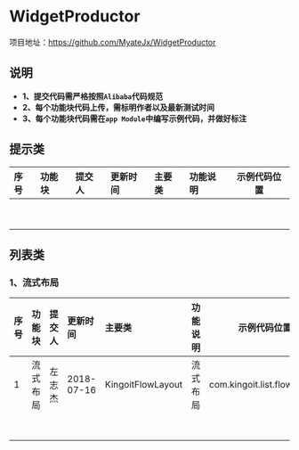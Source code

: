 # WidgetProductor
项目地址：https://github.com/MyateJx/WidgetProductor

## 说明
- **1、提交代码需严格按照`Alibaba`代码规范**
- **2、每个功能块代码上传，需标明作者以及最新测试时间**
- **3、每个功能块代码需在`app Module`中编写示例代码，并做好标注**

## 提示类

| 序号   | 功能块     | 提交人  | 更新时间       | 主要类  | 功能说明         | 示例代码位置       |
| :--- | :------ | :--- | :--------- | :--- | :----------- | ------------ |
|      |         |      |            |      |              |              |
|      |         |      |            |      |              |              |
|      |         |      |            |      |              |              |
|      |         |      |            |      |              |              |
|      |         |      |            |      |              |              |
|      |         |      |            |      |              |              |
|      |         |      |            |      |              |              |
|      |         |      |            |      |              |              |
|      |         |      |            |      |              |              |



## 列表类

### 1、流式布局

|  序号 |  功能块  | 提交人| 更新时间    | 主要类 | 功能说明      | 示例代码位置   |    示例图片    |
| :--- | :------ | :--- | :--------- | :--- | :----------- | ------------ |--------|
|   1  |  流式布局 | 左志杰| 2018-07-16 | KingoitFlowLayout  |   流式布局    |    com.kingoit.list.flowLayout          |   ![](https://upload-images.jianshu.io/upload_images/5332977-a393455e11893fe8.png?imageMogr2/auto-orient/strip%7CimageView2/2/w/1240)|
|      |         |      |            |      |              |              |        |
|      |         |      |            |      |              |              |        |
|      |         |      |            |      |              |              |        |
|      |         |      |            |      |              |              |        |
|      |         |      |            |      |              |              |        |
|      |         |      |            |      |              |              |        |
|      |         |      |            |      |              |              |        |
|      |         |      |            |      |              |              |        |


